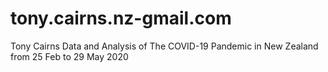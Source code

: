 # tony.cairns.nz-gmail.com
Tony Cairns Data and Analysis of The COVID-19 Pandemic in New Zealand from 25 Feb to 29 May 2020
